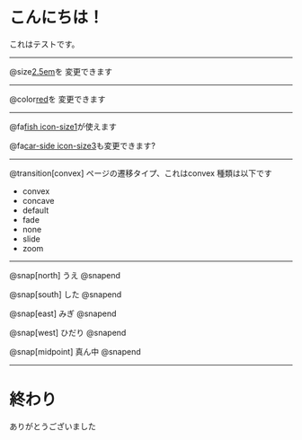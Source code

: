 # こんにちは！
これはテストです。

---

@size[2.5em](フォントサイズ)を
変更できます

---

@color[red](フォントカラー)を
変更できます

---

@fa[fish icon-size1](アイコン)が使えます

@fa[car-side icon-size3](サイズ)も変更できます?

---

@transition[convex]
ページの遷移タイプ、これはconvex
種類は以下です
- convex
- concave
- default
- fade
- none
- slide
- zoom

---

@snap[north]
うえ
@snapend

@snap[south]
した
@snapend

@snap[east]
みぎ
@snapend

@snap[west]
ひだり
@snapend

@snap[midpoint]
真ん中
@snapend

---

# 終わり
ありがとうございました
